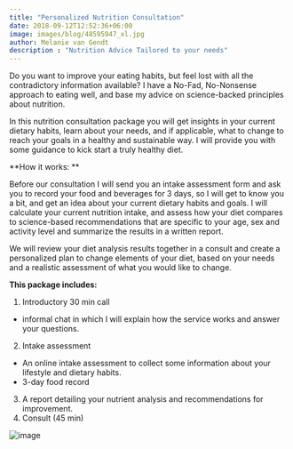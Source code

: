```yaml
---
title: "Personalized Nutrition Consultation"
date: 2018-09-12T12:52:36+06:00
image: images/blog/48595947_xl.jpg
author: Melanie van Gendt
description : "Nutrition Advice Tailored to your needs"
---
```


Do you want to improve your eating habits, but feel lost with all the contradictory information available? I have a No-Fad, No-Nonsense approach to eating well, and base my advice on science-backed principles about nutrition.

In this nutrition consultation package you will get insights in your current dietary habits, learn about your needs, and if applicable, what to change to reach your goals in a healthy and sustainable way. I will provide you with some guidance to kick start a truly healthy diet.

**How it works: **

Before our consultation I will send you an intake assessment form and ask you to record your food and beverages for 3 days, so I will get to know you a bit, and get an idea about your current dietary habits and goals. I will calculate your current nutrition intake, and assess how your diet compares to science-based recommendations that are specific to your age, sex and activity level and summarize the results in a written report.

We will review your diet analysis results together in a consult and create a personalized plan to change elements of your diet, based on your needs and a realistic assessment of what you would like to change.  

**This package includes:**

1. Introductory 30 min call
- informal chat in which I will explain how the service works and answer your questions.
2. Intake assessment 
- An online intake assessment to collect some information about your lifestyle and dietary habits.
- 3-day food record
3. A report detailing your nutrient analysis and recommendations for improvement.
4. Consult (45 min)


![image](https://user-images.githubusercontent.com/83652615/120997131-28a56980-c7b1-11eb-8686-3e988b93e39c.png)

